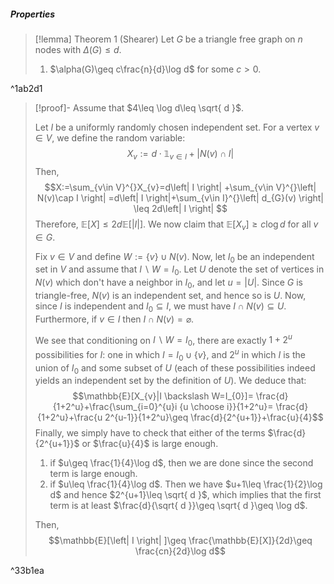 
##### Properties
> [!lemma] Theorem 1 (Shearer)
> Let $G$ be a triangle free graph on $n$ nodes with $\Delta(G)\leq d$.
> 1. $\alpha(G)\geq c\frac{n}{d}\log d$ for some $c>0$.

^1ab2d1

> [!proof]-
> Assume that $4\leq \log d\leq \sqrt{ d }$.
> 
> Let $I$ be a uniformly randomly chosen independent set. For a vertex $v\in V$, we define the random variable: $$X_{v}:=d \cdot \mathbb{1}_{v\in I}+\left| N(v)\cap I \right| $$Then, $$X:=\sum_{v\in V}^{}X_{v}=d\left| I \right| +\sum_{v\in V}^{}\left| N(v)\cap I \right| =d\left| I \right|+\sum_{v\in I}^{}\left| d_{G}(v) \right| \leq 2d\left| I \right|  $$Therefore, $\mathbb{E}[X]\leq 2d\mathbb{E}[\left| I \right|]$. We now claim that $\mathbb{E}[{X_{v}}]\geq c \log d$ for all $v\in G$. 
> 
> Fix $v\in V$ and define $W:=\{ v \}\cup N(v)$. Now, let $I_{0}$ be an independent set in $V$ and assume that $I \backslash W=I_{0}$. Let $U$ denote the set of vertices in $N(v)$ which don't have a neighbor in $I_{0}$, and let $u=\left| U \right|$. Since $G$ is triangle-free, $N(v)$ is an independent set, and hence so is $U$. Now, since $I$ is independent and $I_{0}\subseteq I$,  we must have $I \cap N(v)\subseteq U$. Furthermore, if $v\in I$ then $I\cap N(v)=\varnothing$. 
> 
> We see that conditioning on $I \backslash W=I_{0}$, there are exactly $1+2^u$ possibilities for $I$: one in which $I=I_{0}\cup \{ v \}$, and $2^u$ in which $I$ is the union of $I_{0}$ and some subset of $U$ (each of these possibilities indeed yields an independent set by the definition of $U$). We deduce that: $$\mathbb{E}[X_{v}|I \backslash W=I_{0}]= \frac{d}{1+2^u}+\frac{\sum_{i=0}^{u}i {u \choose i}}{1+2^u}= \frac{d}{1+2^u}+\frac{u 2^{u-1}}{1+2^u}\geq \frac{d}{2^{u+1}}+\frac{u}{4}$$ 
> Finally, we simply have to check that either of the terms $\frac{d}{2^{u+1}}$ or $\frac{u}{4}$ is large enough. 
> 1. if $u\geq \frac{1}{4}\log d$, then we are done since the second term is large enough. 
> 2. if $u\leq \frac{1}{4}\log d$. Then we have $u+1\leq \frac{1}{2}\log d$ and hence $2^{u+1}\leq \sqrt{ d }$, which implies that the first term is at least $\frac{d}{\sqrt{ d }}\geq \sqrt{ d }\geq \log d$.
> 
> Then, $$\mathbb{E}[\left| I \right| ]\geq \frac{\mathbb{E}[X]}{2d}\geq \frac{cn}{2d}\log d$$

^33b1ea
